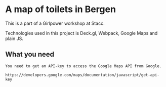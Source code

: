 # A map of toilets in Bergen

This is a part of a Girlpower workshop at Stacc.

Technologies used in this project is Deck.gl, Webpack, Google Maps and plain JS.


## What you need
```
You need to get an API-key to access the Google Maps API from Google.

https://developers.google.com/maps/documentation/javascript/get-api-key
```
